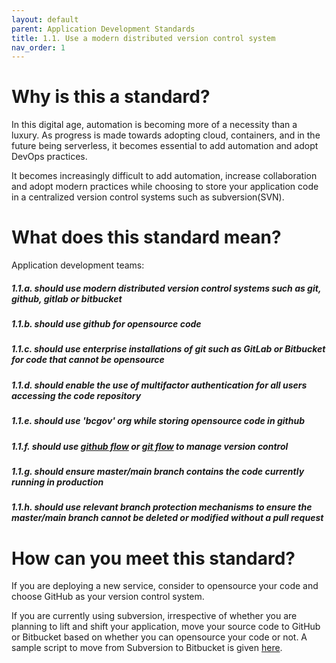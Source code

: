 ```yaml
---
layout: default
parent: Application Development Standards
title: 1.1. Use a modern distributed version control system
nav_order: 1
---
```


# Why is this a standard?

In this digital age, automation is becoming more of a necessity than a luxury. As progress is made towards adopting cloud, containers, and in the future being serverless, it becomes essential to add automation and adopt DevOps practices. 

It becomes increasingly difficult to add automation, increase collaboration and adopt modern practices while choosing to store your application code in a centralized version control systems such as subversion(SVN).

# What does this standard mean?

Application development teams:

##### 1.1.a. should use modern distributed version control systems such as git, github, gitlab or bitbucket

##### 1.1.b. should use github for opensource code

##### 1.1.c. should use enterprise installations of git such as GitLab or Bitbucket for code that cannot be opensource

##### 1.1.d. should enable the use of multifactor authentication for all users accessing the code repository

##### 1.1.e. should use 'bcgov' org while storing opensource code in github

##### 1.1.f. should use [github flow](https://guides.github.com/introduction/flow/) or [git flow](https://www.atlassian.com/git/tutorials/comparing-workflows/gitflow-workflow) to manage version control

##### 1.1.g. should ensure master/main branch contains the code currently running in production

##### 1.1.h. should use relevant branch protection mechanisms to ensure the master/main branch cannot be deleted or modified without a pull request

# How can you meet this standard?

If you are deploying a new service, consider to opensource your code and choose GitHub as your version control system.

If you are currently using subversion, irrespective of whether you are planning to lift and shift your application, move your source code to GitHub or Bitbucket based on whether you can opensource your code or not.
A sample script to move from Subversion to Bitbucket is given [here](assets/scripts/SVNtoBitbucket.sh).


